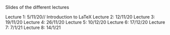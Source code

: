 Slides  of the different lectures

Lecture 1: 5/11/20//
  Introduction to LaTeX
Lecture 2: 12/11/20
Lecture 3: 19/11/20
Lecture 4: 26/11/20
Lecture 5: 10/12/20
Lecture 6: 17/12/20
Lecture 7: 7/1/21
Lecture 8: 14/1/21
